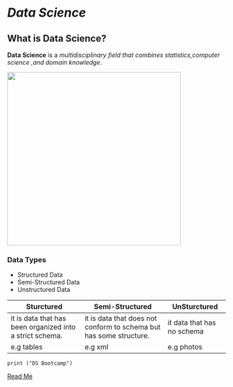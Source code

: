 
# ***Data Science***
## **What is Data Science?**
**Data Science** is a *multidisciplinary field that combines statistics,computer science ,and domain knowledge*.

<img src="DS.png"  width="400" height="400">


### Data Types
- Structured Data
- Semi-Structured Data
- Unstructured Data

| Sturctured | Semi-Structured | UnSturctured |
| ----------- | ----------- | ----------- |
| it is data that has been organized into a strict schema. | it is data that does not conform to schema but has some structure. | it data that has no schema |
| e.g tables | e.g xml | e.g photos |

`print ("DS Bootcamp")`

[Read Me]("https://en.wikipedia.org/wiki/Data_science")




